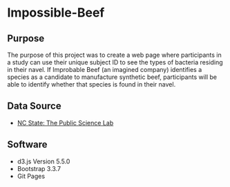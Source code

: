 # Impossible-Beef

## Purpose

The purpose of this project was to create a web page where participants in a study can use their unique subject ID to see the types of bacteria residing in their navel. If Improbable Beef (an imagined company) identifies a species as a candidate to manufacture synthetic beef, participants will be able to identify whether that species is found in their navel.

## Data Source
- [NC State: The Public Science Lab](http://robdunnlab.com/projects/belly-button-biodiversity/results-and-data/)

## Software
  - d3.js Version 5.5.0
  - Bootstrap 3.3.7
  - Git Pages
